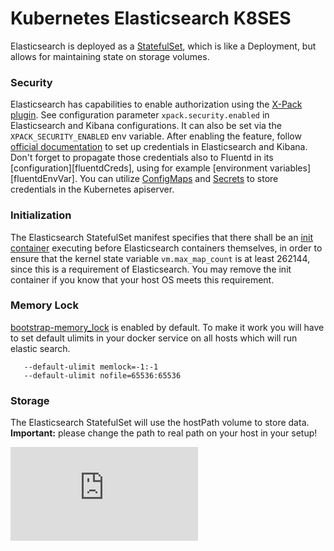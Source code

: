 # Kubernetes Elasticsearch K8SES


Elasticsearch is deployed as a [StatefulSet][statefulSet], which is like
a Deployment, but allows for maintaining state on storage volumes. 

### Security

Elasticsearch has capabilities to enable authorization using the
[X-Pack plugin][xPack]. See configuration parameter `xpack.security.enabled`
in Elasticsearch and Kibana configurations. It can also be set via the
`XPACK_SECURITY_ENABLED` env variable. After enabling the feature,
follow [official documentation][setupCreds] to set up credentials in
Elasticsearch and Kibana. Don't forget to propagate those credentials also to
Fluentd in its [configuration][fluentdCreds], using for example
[environment variables][fluentdEnvVar]. You can utilize [ConfigMaps][configMap]
and [Secrets][secret] to store credentials in the Kubernetes apiserver.

### Initialization

The Elasticsearch StatefulSet manifest specifies that there shall be an
[init container][initContainer] executing before Elasticsearch containers
themselves, in order to ensure that the kernel state variable
`vm.max_map_count` is at least 262144, since this is a requirement of
Elasticsearch. You may remove the init container if you know that your host
OS meets this requirement.

### Memory Lock
[bootstrap-memory_lock][bootstrap] is enabled by default. To make it work you will have to set default ulimits in your docker service on all hosts which will 
run elastic search.
```
   --default-ulimit memlock=-1:-1
   --default-ulimit nofile=65536:65536
```

### Storage

The Elasticsearch StatefulSet will use the hostPath volume to
store data. **Important:** please change the path to real path on your host in your setup!

[elasticsearch]: https://www.elastic.co/products/elasticsearch
[kibana]: https://www.elastic.co/products/kibana
[xPack]: https://www.elastic.co/products/x-pack
[setupCreds]: https://www.elastic.co/guide/en/x-pack/current/setting-up-authentication.html#reset-built-in-user-passwords
[configMap]: https://kubernetes.io/docs/tasks/configure-pod-container/configure-pod-configmap/
[secret]: https://kubernetes.io/docs/concepts/configuration/secret/
[statefulSet]: https://kubernetes.io/docs/concepts/workloads/controllers/statefulset
[initContainer]: https://kubernetes.io/docs/concepts/workloads/pods/init-containers/
[daemonSet]: https://kubernetes.io/docs/concepts/workloads/controllers/daemonset/
[bootstrap]: https://www.elastic.co/guide/en/elasticsearch/reference/master/setup-configuration-memory.html#bootstrap-memory_lock
[![Analytics](https://kubernetes-site.appspot.com/UA-36037335-10/GitHub/cluster/addons/fluentd-elasticsearch/README.md?pixel)]()
